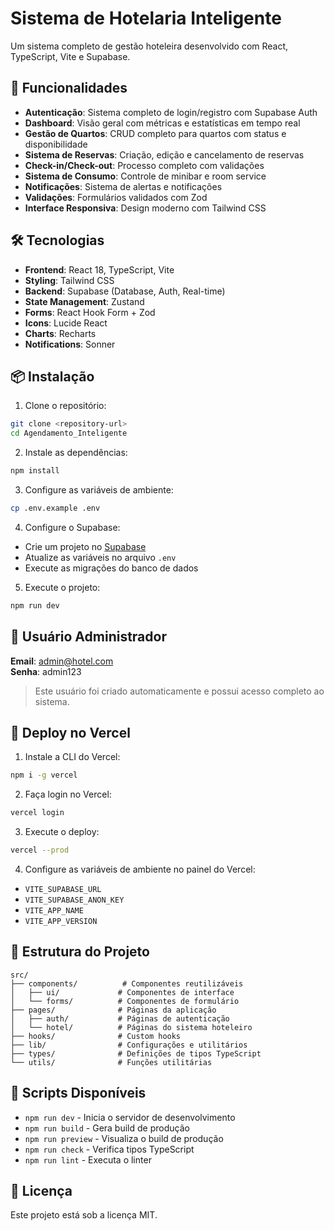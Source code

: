 # Sistema de Hotelaria Inteligente

Um sistema completo de gestão hoteleira desenvolvido com React, TypeScript, Vite e Supabase.

## 🚀 Funcionalidades

- **Autenticação**: Sistema completo de login/registro com Supabase Auth
- **Dashboard**: Visão geral com métricas e estatísticas em tempo real
- **Gestão de Quartos**: CRUD completo para quartos com status e disponibilidade
- **Sistema de Reservas**: Criação, edição e cancelamento de reservas
- **Check-in/Check-out**: Processo completo com validações
- **Sistema de Consumo**: Controle de minibar e room service
- **Notificações**: Sistema de alertas e notificações
- **Validações**: Formulários validados com Zod
- **Interface Responsiva**: Design moderno com Tailwind CSS

## 🛠️ Tecnologias

- **Frontend**: React 18, TypeScript, Vite
- **Styling**: Tailwind CSS
- **Backend**: Supabase (Database, Auth, Real-time)
- **State Management**: Zustand
- **Forms**: React Hook Form + Zod
- **Icons**: Lucide React
- **Charts**: Recharts
- **Notifications**: Sonner

## 📦 Instalação

1. Clone o repositório:
```bash
git clone <repository-url>
cd Agendamento_Inteligente
```

2. Instale as dependências:
```bash
npm install
```

3. Configure as variáveis de ambiente:
```bash
cp .env.example .env
```

4. Configure o Supabase:
- Crie um projeto no [Supabase](https://supabase.com)
- Atualize as variáveis no arquivo `.env`
- Execute as migrações do banco de dados

5. Execute o projeto:
```bash
npm run dev
```

## 🔐 Usuário Administrador

**Email**: admin@hotel.com  
**Senha**: admin123

> Este usuário foi criado automaticamente e possui acesso completo ao sistema.

## 🚀 Deploy no Vercel

1. Instale a CLI do Vercel:
```bash
npm i -g vercel
```

2. Faça login no Vercel:
```bash
vercel login
```

3. Execute o deploy:
```bash
vercel --prod
```

4. Configure as variáveis de ambiente no painel do Vercel:
- `VITE_SUPABASE_URL`
- `VITE_SUPABASE_ANON_KEY`
- `VITE_APP_NAME`
- `VITE_APP_VERSION`

## 📁 Estrutura do Projeto

```
src/
├── components/          # Componentes reutilizáveis
│   ├── ui/             # Componentes de interface
│   └── forms/          # Componentes de formulário
├── pages/              # Páginas da aplicação
│   ├── auth/           # Páginas de autenticação
│   └── hotel/          # Páginas do sistema hoteleiro
├── hooks/              # Custom hooks
├── lib/                # Configurações e utilitários
├── types/              # Definições de tipos TypeScript
└── utils/              # Funções utilitárias
```

## 🔧 Scripts Disponíveis

- `npm run dev` - Inicia o servidor de desenvolvimento
- `npm run build` - Gera build de produção
- `npm run preview` - Visualiza o build de produção
- `npm run check` - Verifica tipos TypeScript
- `npm run lint` - Executa o linter

## 📝 Licença

Este projeto está sob a licença MIT.
